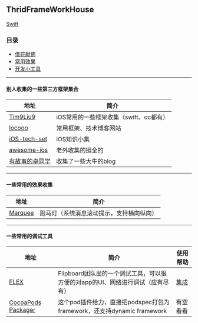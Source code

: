 ## ThridFrameWorkHouse

[Swift](https://github.com/tiantiankaixin/ThridFrameWorkHouse/blob/master/swift.md)


### 目录
* [借花献佛](#jiehua)
* [常用效果](#general_use)
* [开发小工具](#debug_tool)


---
#### <a id="jiehua"></a>别人收集的一些第三方框架集合
地址 | 简介
------- | -------
[Tim9Liu9](https://github.com/Tim9Liu9/TimLiu-iOS)|iOS常用的一些框架收集（swift、oc都有）
[locooo](https://github.com/locooo/Developer)|常用框架、技术博客网站
[iOS-tech-set](https://github.com/tiantiankaixin/iOS-tech-set)|iOS知识小集
[awesome-ios](https://github.com/vsouza/awesome-ios?utm_source=gold_browser_extension)|老外收集的挺全的
[有故事的卓同学](https://juejin.im/post/5a941ef96fb9a06346201d9e?utm_source=gold_browser_extension)|收集了一些大牛的blog


---
#### <a id="general_use"></a>一些常用的效果收集
地址 | 简介
------- | -------
[Marquee](https://github.com/jinht/Marquee)|跑马灯（系统消息滚动提示，支持横向纵向）



---
#### <a id="debug_tool"></a>一些常用的调试工具
地址 | 简介 | 使用帮助
------- | ------- | -------
[FLEX](https://github.com/Flipboard/FLEX)|Flipboard团队出的一个调试工具，可以很方便的对app的UI、网络进行调试（应有尽有）| [集成](https://www.jianshu.com/p/643d6ab52923)
[CocoaPods Packager](https://github.com/CocoaPods/cocoapods-packager)|这个pod插件给力，直接把podspec打包为framework，还支持dynamic framework | 有空看看
